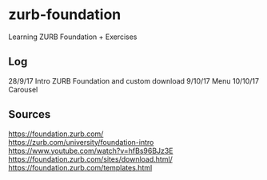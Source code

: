 # zurb-foundation
Learning ZURB Foundation + Exercises

## Log
28/9/17 Intro ZURB Foundation and custom download
9/10/17 Menu
10/10/17 Carousel

## Sources
https://foundation.zurb.com/  
https://zurb.com/university/foundation-intro  
https://www.youtube.com/watch?v=hfBs96BJz3E  
https://foundation.zurb.com/sites/download.html/  
https://foundation.zurb.com/templates.html   
